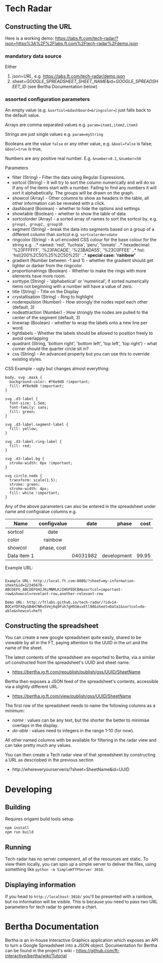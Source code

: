 # Tech Radar

## Constructing the URL

Here is a working demo: https://labs.ft.com/tech-radar/?json=https%3A%2F%2Flabs.ft.com%2Ftech-radar%2Fdemo.json

### mandatory data source

Either
1. json=*URL*, e.g. https://labs.ft.com/tech-radar/demo.json
2. sheet=*GOOGLE_SPREADSHEET_SHEET_NAME*&id=*GOOGLE_SPREADSHEET_ID* (see Bertha Documentation below)

### assorted configuration parameters

An empty value (e.g. `&sortcol=&dashboard=&ringcolor=`) just falls back to the default value.

Arrays are comma separated values e.g. `param=item1,item2,item3`

Strings are just single values e.g. `param=myString`

Booleans are the value `false` or any other value, e.g. `&bool=false` is false; `&bool=true` is true,

Numbers are any positive real number. E.g. `&number=0.1`, `&number=50`

Parameters
* filter (String) - Filter the data using Regular Expressions.
* sortcol (String) - It will try to sort the column numerically and will do so if any of the items start with a number. Failing to find any numbers it will sort it alphabetically. The groups will be drawn on the graph.
* showcol (Array) - Other columns to show as headers in the table, all other information can be revealed with a click.
* dashboard (Boolean) - whether to hide the options and settings
* showtable (Boolean) - whether to show the table of data
* sortcolorder (Array) - a sorted array of names to sort the sortcol by, e.g. `group1, group2, group10`
* segment (String) - break the data into segments based on a group of a different column than sortcol e.g. `sortcolorder=date`
* ringcolor (String) - A url encoded CSS colour for the base colour for the string e.g.
..* named: 'red', 'fuchsia', 'peru', 'tomato'
..* hexadecimal: '%23FFFFFF', '%23FACADE', '%23BADA55', '%23C0FFEE'
..* hsl: 'hsl(200%2C50%25%2C50%25)'
..* **special case: 'rainbow'**
* gradient (Number between -1 and 1) - whether the gradient should get lighter or darker from the ringcolor
* proportionalrings (Boolean) - Whether to make the rings with more elements have more room.
* sorttype (String) - 'alphabetical' or 'numerical', if sorted numerically items not beginning with a number will have a value of zero.
* title (String) - Title on the Display
* crystallisation (String) - Ring to highlight
* noderepulsion (Number) - How strongly the nodes repel each other (default, 3)
* nodeattraction (Number) - How strongly the nodes are pulled to the center of the segment (default, 3)
* linewrap (Boolean) - whether to wrap the labels onto a new line per word.
* tightlabels - Whether the labels should be allowed to position freely to avoid overlapping
* quadrant (String, 'bottom right', 'bottom left', 'top left', 'top right') - what corner should the quarter circle sit in?
* css (String) - An advanced property but you can use this to override existing styles.

CSS Example - ugly but changes almost everything:

```
body, svg .mask {
  background-color: #f6e9d8 !important;
  fill: #f6e9d8 !important;
}

svg .d3-label {
  font-size: 1.5em;
  font-family: sans;
  fill: green;
}

svg .d3-label.segment-label {
  fill: yellow;
}

svg .d3-label.ring-label {
  fill: red;
}

svg .d3-label.bg {
  stroke-width: 0px !important;
}

svg circle.node {
  transform: scale(1.5);
  stroke: green;
  stroke-width: 4px;
  fill: white !important;
}
```

Any of the above parameters can also be entered in the spreadsheet under name and configvalue columns e.g.

| Name          | configvalue   | date        | phase       | cost        |
| ------------- |:-------------:| -----------:| -----------:| -----------:|
| sortcol       | date          |             |             |             |
| color         | rainbow       |             |             |             |
| showcol       | phase, cost   |             |             |             |
| Data Item 1   |               | 04031982    | development | 99.95       |

Example URL:

```

Example URL: http://local.ft.com:8080/?sheet=my-information-sheet&id=12345678-ABCDEFG_ABCDEFGHIJKLMNMLKJIHGFEDCBA&sortcol=important-row&showcol=revelant-row,another-relevant-row

Demo URL: http://ftlabs.github.io/tech-radar/?id=14-BOCeYDFXQyGB4H7NRx5Vej6q9Fuh7gH93AsxEtl00&sheet=Data1&sortcol=do-able&showcol=heft

```



## Constructing the spreadsheet

You can create a new google spreadsheet quite easily, shared to be viewable by all in the FT, paying attention to the UUID in the url and the name of the sheet.

The latest contents of the spreadsheet are exported to Bertha, via a similar url constructed from the spreadsheet's UUID and sheet name.

* https://bertha.ig.ft.com/republish/publish/gss/UUID/SheetName

Bertha then exposes a JSON feed of the spreadsheet's contents, accessible via a slightly different URL.

* https://bertha.ig.ft.com/view/publish/gss/UUID/SheetName

The first row of the spreadsheet needs to name the following columns as a minimum:

* *name* : values can be any text, but the shorter the better to minimise overlaps in the display.
* *do-able* : values need to integers in the range 1-10 (for now).

All other named columns with be available for filtering in the radar view and can take pretty much any values.

You can then create a Tech radar view of that spreadsheet by constructing a URL as descriobed in the previous section

* http://whereveryourserveris/?sheet=SheetName&id=UUID

# Developing

## Building

Requires origami build tools setup.

```
npm install
npm run build
```

## Running

Tech-radar has no server compenent, all of the resources are static. To view them locally, you can spin up a simple server to deliver the files, using something like `python -m SimpleHTTPServer 3010`.

## Displaying information

If you head to `http://localhost:3010/` you'll be presented with a rainbow, but no information will be visible. This is because you need to pass two URL parameters for tech radar to generate a chart.

# Bertha Documentation
Bertha is an in-house Interactive Graphics application which exposes an API to turn a Google Spreadsheet into a JSON object.
Documentation for Bertha can be found in the project's wiki - https://github.com/ft-interactive/bertha/wiki/Tutorial


